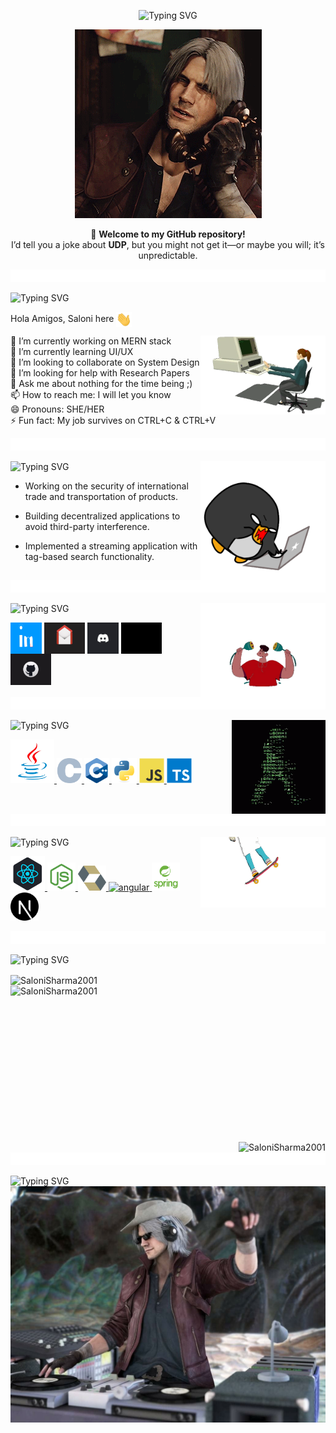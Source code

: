 <p align="center">
<img src="https://readme-typing-svg.herokuapp.com?font=Press+Start+2P&weight=500&size=30&duration=3000&pause=1000&color=F40009&center=true&vCenter=true&random=false&width=300&height=60&lines=%E2%84%8C%F0%9D%94%AC%F0%9D%94%A9%F0%9D%94%9E+%F0%9D%94%84%F0%9D%94%AA%F0%9D%94%A6%F0%9D%94%A4%F0%9D%94%AC%F0%9D%94%B0+!!" alt="Typing SVG">
</p>
  
<p align="center">
  <img src="https://github.com/SaloniSharma2001/SaloniSharma2001/blob/main/image-src/Dante_Hola_Amigos.gif">
</p>

<p align="center">
  👋 <strong>Welcome to my GitHub repository!</strong><br>
  I’d tell you a joke about <strong>UDP</strong>, but you might not get it—or maybe you will; it’s unpredictable.
</p>

<img src="https://github.com/SaloniSharma2001/SaloniSharma2001/blob/main/image-src/rgb_line.gif" height="20" width="100%">

<div>
  
  ![Typing SVG](https://readme-typing-svg.herokuapp.com/?font=Playfair+Display&weight=300&size=22&duration=3000&pause=1000&color=FF0800&random=false&width=1100&lines=Who%E2%80%99s+Behind+the+Keyboard%3F;A+T-geek+who+believes+there%E2%80%99s+no+problem+a+good+Wi-Fi+signal+and+some+caffeine+can%E2%80%99t+solve!)

 
<ul style="list-style-type: none; padding: 0;">
  <p  align="left">
  Hola Amigos, Saloni here <img src="https://github.com/SaloniSharma2001/SaloniSharma2001/blob/main/image-src/wave.gif" alt="Hello waving" width="25" style="vertical-align: middle; margin-right: 10px;">    
</p>
<img align="right" alt="Coding" width="200" src="https://github.com/SaloniSharma2001/SaloniSharma2001/blob/main/Connect_icon/giphy.webp">
    <li>🔭 I’m currently working on MERN stack</li>
    <li>🌱 I’m currently learning UI/UX</li>
    <li>👯 I’m looking to collaborate on System Design</li>
    <li>🤔 I’m looking for help with Research Papers</li>
    <li>💬 Ask me about nothing for the time being ;)</li>
    <li>📫 How to reach me: I will let you know</li>
    <li>😄 Pronouns: SHE/HER</li>
    <li>⚡ Fun fact: My job survives on CTRL+C & CTRL+V</li>
  </ul>

</div>


<img src="https://github.com/SaloniSharma2001/SaloniSharma2001/blob/main/image-src/rgb_line.gif" height="20" width="100%">


<div>
<img align="right" alt="Coding" width="200" src="https://github.com/SaloniSharma2001/SaloniSharma2001/blob/main/Connect_icon/My_work.gif">
  
![Typing SVG](https://readme-typing-svg.herokuapp.com/?lines=My+Work:&color=FF0800&size=22)
  

<p>
  
- Working on the security of international trade and transportation of products. 

- Building decentralized applications to avoid third-party interference.

- Implemented a streaming application with tag-based search functionality. 
</p>
</div>

<img src="https://github.com/SaloniSharma2001/SaloniSharma2001/blob/main/image-src/rgb_line.gif" height="20" width="100%">

![Typing SVG](https://readme-typing-svg.herokuapp.com/?font=Playfair+Display&weight=300&size=22&duration=3000&pause=1000&color=FF0800&random=false&width=500&lines=Connect+with+Me;While+I%E2%80%99m+Still+a+Human+and+Not+a+Robot)
<img align="right" alt="Coding" width="200" src="https://github.com/SaloniSharma2001/SaloniSharma2001/blob/main/Connect_icon/Connection-logo-unscreen.gif">
<p align="left">
<a href="https://www.linkedin.com/in/salonisharma2001/" target="blank"><img align="center" src="https://github.com/SaloniSharma2001/SaloniSharma2001/blob/main/Connect_icon/Linkdein_logo.gif" alt="Linkedin" height="50" width="50"/></a>
<a href="mailto:saloni2019sharma@gmail.com" target="blank"><img align="center" src="https://github.com/SaloniSharma2001/SaloniSharma2001/blob/main/Connect_icon/Gmail_logo.gif" alt="saloni2019sharma@gmail.com" height="50" width="65"/></a>
<a href="https://discord.gg/U9ZzhQvj" target="blank"><img align="center" src="https://github.com/SaloniSharma2001/SaloniSharma2001/blob/main/Connect_icon/Discord_logo.gif" alt="Discord" height="50" width="50"/></a>
<a href="https://medium.com/@saloni2019sharma" target="blank"><img align="center" src="https://github.com/SaloniSharma2001/SaloniSharma2001/blob/main/Connect_icon/Medium_logo.gif" alt="saloni2019sharma@gmail.com" height="50" width="65"/></a>
<a href="https://github.com/SaloniSharma2001/" target="blank"><img align="center" src="https://github.com/SaloniSharma2001/SaloniSharma2001/blob/main/Connect_icon/github_gif.gif" alt="saloni2019sharma@gmail.com" height="50" width="65"/></a>
<!-- <a href="https://www.salonisharma2001.github.io" target="blank"><img align="center" src="https://zellusmarketing.com/wp-content/uploads/2021/03/icon-3s-360px.gif" alt="dingdong" height="100" width="100"/></a> -->
</p>

<img src="https://github.com/SaloniSharma2001/SaloniSharma2001/blob/main/image-src/rgb_line.gif" height="20" width="100%">

<!--<h3 align="left">Languages & Skills:</h3> -->
![Typing SVG](https://readme-typing-svg.herokuapp.com/?lines=Skills+And+Programming+Tongues:&color=FF0800&size=22)
<img align="right" alt="Coding" width="150" height="150" src="https://github.com/SaloniSharma2001/SaloniSharma2001/blob/main/Connect_icon/walking-code.gif">
<p align="left"> <a href="https://www.java.com/" target="_blank" rel="noreferrer"> <img src="https://github.com/SaloniSharma2001/SaloniSharma2001/blob/main/image-src/hd-java-coffee-cup-logo-transparent-png-removebg-preview.png" alt="java" width="70" height="70"/> </a>
<a href="https://www.cprogramming.com/" target="_blank" rel="noreferrer"> <img src="https://raw.githubusercontent.com/devicons/devicon/master/icons/c/c-original.svg" alt="c" width="40" height="40"/> </a>
<a href="https://www.w3schools.com/cpp/" target="_blank" rel="noreferrer"> <img src="https://raw.githubusercontent.com/devicons/devicon/master/icons/cplusplus/cplusplus-original.svg" alt="cplusplus" width="40" height="40"/> </a>
<a href="https://www.python.org" target="_blank" rel="noreferrer"> <img src="https://raw.githubusercontent.com/devicons/devicon/master/icons/python/python-original.svg" alt="python" width="40" height="40"/> </a>
<a href="https://www.javascript.com/" target="_blank" rel="noreferrer"> <img src="https://raw.githubusercontent.com/devicons/devicon/master/icons/javascript/javascript-original.svg" alt="JavaScript" width="40" height="40"/> </a>
<a href="https://www.typescriptlang.org/" target="_blank" rel="noreferrer"> <img src="https://raw.githubusercontent.com/devicons/devicon/master/icons/typescript/typescript-original.svg" alt="TypeScript" width="40" height="40"/> </a>
</p>


<img src="https://github.com/SaloniSharma2001/SaloniSharma2001/blob/main/image-src/rgb_line.gif" height="20" width="100%">

<!--<h3 align="left">Tools & Frameworks:</h3> -->
![Typing SVG](https://readme-typing-svg.herokuapp.com/?lines=Tools+And+FrameWorks:&color=FF0800&size=22)
<img align="right" alt="Coding" width="200" src="https://github.com/SaloniSharma2001/SaloniSharma2001/blob/main/Connect_icon/Framework-unscreen.gif">
<p align="left">
<a href="https://react.dev/" target="_blank" rel="noreferrer"> <img src="https://github.com/SaloniSharma2001/SaloniSharma2001/blob/main/image-src/React-icon.png" alt="React" width="55" height="55"/> </a>
<a href="https://nodejs.org/en" target="_blank" rel="noreferrer"> <img src="https://github.com/SaloniSharma2001/SaloniSharma2001/blob/main/Tools%20And%20Frameworks/Node%20JS%20Logo.png" alt="nodejs" width="45" height="45"/> </a>
<a href="https://hibernate.org/" target="_blank" rel="noreferrer"> <img src="https://github.com/SaloniSharma2001/SaloniSharma2001/blob/main/Tools%20And%20Frameworks/hibernate.svg" alt="hibernate" width="45" height="40"/> </a>
<a href="https://angular.dev/" target="_blank" rel="noreferrer"> <img src="https://upload.wikimedia.org/wikipedia/commons/c/cf/Angular_full_color_logo.svg" alt="angular" width="45" height="45"/> </a>
<a href="https://spring.io/" target="_blank" rel="noreferrer"> <img src="https://github.com/SaloniSharma2001/SaloniSharma2001/blob/main/Tools%20And%20Frameworks/Spring%20Logo_prev_ui.png" alt="spring" width="45" height="45"/> </a>
<a href="https://nextjs.org/" target="_blank" rel="noreferrer"> <img src="https://github.com/SaloniSharma2001/SaloniSharma2001/blob/main/image-src/nextjs.png" alt="nextjs" width="45" height="45"/> </a>

<!--
<a href="https://www.mathworks.com/" target="_blank" rel="noreferrer"> <img src="https://upload.wikimedia.org/wikipedia/commons/2/21/Matlab_Logo.png" alt="matlab" width="40" height="40"/> </a>
<a href="https://pandas.pydata.org/" target="_blank" rel="noreferrer"> <img src="https://raw.githubusercontent.com/devicons/devicon/2ae2a900d2f041da66e950e4d48052658d850630/icons/pandas/pandas-original.svg" alt="pandas" width="40" height="40"/> </a>
<a href="https://pytorch.org/" target="_blank" rel="noreferrer"> <img src="https://www.vectorlogo.zone/logos/pytorch/pytorch-icon.svg" alt="pytorch" width="40" height="40"/> </a>
<a href="https://scikit-learn.org/" target="_blank" rel="noreferrer"> <img src="https://upload.wikimedia.org/wikipedia/commons/0/05/Scikit_learn_logo_small.svg" alt="scikit_learn" width="40" height="40"/> </a>
<a href="https://www.tensorflow.org" target="_blank" rel="noreferrer"> <img src="https://www.vectorlogo.zone/logos/tensorflow/tensorflow-icon.svg" alt="tensorflow" width="40" height="40"/> </a>
<a href="https://numpy.org/" target="_blank" rel="noreferrer"> <img src="https://seeklogo.com/images/N/numpy-logo-479C24EC79-seeklogo.com.png" alt="numpy" width="40" height="40"/> </a>
-->
</p>

<img src="https://github.com/SaloniSharma2001/SaloniSharma2001/blob/main/image-src/rgb_line.gif" height="20" width="100%">

<!--<h3 align="left">Some GitHub Statistics:</h3> -->
![Typing SVG](https://readme-typing-svg.herokuapp.com/?lines=Peek+Into+Dev+Dash:&color=FF0800&size=22)

<p>
<img align="center" src="https://github-readme-stats.vercel.app/api?username=SaloniSharma2001&show=reviews,discussions_started,discussions_answered,prs_merged,prs_merged_percentage&show_icons=true&locale=en&theme=shadow_red&title_color=F40009&text_color=bebebe&icon_color=9E0808DB&border_color=E6000C" width="400" height="250" alt="SaloniSharma2001" />
<img align="left" src="https://github-readme-streak-stats.herokuapp.com/?user=SaloniSharma2001&show_icons=true&theme=shadow_red&fire=FF000D&sideLabels=FF2400&currStreakLabel=bebebe&stroke=e6000c&border=E6000C&date_color=FFA500" width="400" height=250" alt="SaloniSharma2001" />
</p>

<img align="right" src="https://komarev.com/ghpvc/?username=SaloniSharma2001&label=Profile%20views&color=F40009&style=flat" alt="SaloniSharma2001" />


<img src="https://github.com/SaloniSharma2001/SaloniSharma2001/blob/main/image-src/rgb_line.gif" height="20" width="100%">

![Typing SVG](https://readme-typing-svg.herokuapp.com/?font=Fira+Code&weight=800&duration=2000&pause=2000&color=FF000D&random=false&width=1300&lines=If+I+had+a+penny+for+every+line+of+code+I've+written%2C+I'd+be+dropping+beats+as+a+DJ+instead+of+debugging!")
<a href="https://open.spotify.com/track/0wlVropyv3VsqG5HepMfu2?si=17b4a265e3114abd">
    <img src="https://github.com/SaloniSharma2001/SaloniSharma2001/blob/main/image-src/Dante_music.jpg" alt="Music Image">
</a>
